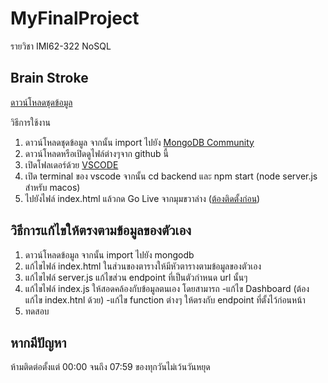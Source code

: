 # MyFinalProject
รายวิชา IMI62-322  NoSQL

<h2>Brain Stroke</h2>

[ดาวน์โหลดชุดข้อมูล](https://www.kaggle.com/datasets/jillanisofttech/brain-stroke-dataset)

วิธีการใช้งาน
1. ดาวน์โหลดชุดข้อมูล จากนั้น import ไปยัง [MongoDB Community](https://www.mongodb.com/try/download/community)
2. ดาวน์โหลดหรือเปิดดูไฟล์ต่างๆจาก github นี้
3. เปิดโฟลเดอร์ด้วย [VSCODE](https://code.visualstudio.com/)
4. เปิด terminal ของ vscode จากนั้น cd backend และ npm start (node server.js สำหรับ macos)
5. ไปยังไฟล์ index.html แล้วกด Go Live จากมุมขวาล่าง ([ต้องติดตั้งก่อน](https://www.marketplace.visualstudio.com/items?itemName=ritwickdey.LiveServer))

<h2>วิธีการแก้ไขให้ตรงตามข้อมูลของตัวเอง</h2>

1. ดาวน์โหลดข้อมูล จากนั้น import ไปยัง mongodb
2. แก้ไขไฟล์ index.html ในส่วนของตารางให้มีหัวตารางตามข้อมูลของตัวเอง
3. แก้ไขไฟล์ server.js แก้ไขส่วน endpoint ที่เป็นตัวกำหนด url นั้นๆ
4. แก้ไขไฟล์ index.js ให้สอดคล้องกับข้อมูลตนเอง โดยสามารถ
-แก้ไข Dashboard (ต้องแก้ไข index.htnl ด้วย)
-แก้ไข function ต่างๆ ให้ตรงกับ endpoint ที่ตั้งไว้ก่อนหน้า
5. ทดสอบ

<h2>หากมีปัญหา</h2>
ห้ามติดต่อตั้งแต่ 00:00 จนถึง 07:59 ของทุกวันไม่เว้นวันหยุด
